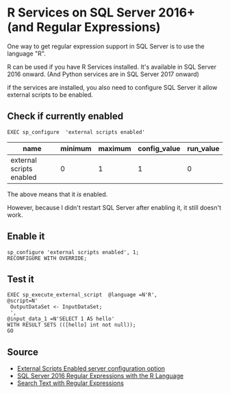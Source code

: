 ﻿# R Services on SQL Server 2016+ (and Regular Expressions)

One way to get regular expression support in SQL Server is to use the language "R".

R can be used if you have R Services installed. It's available in SQL Server 2016 onward. (And Python services are in SQL Server 2017 onward)

if the services are installed, you also need to configure SQL Server it allow external scripts to be enabled.

## Check if currently enabled

	EXEC sp_configure  'external scripts enabled'

| name | minimum | maximum | config_value | run_value |
|------|---------|---------|--------------|-----------|
| external scripts enabled | 0 | 1 | 1 | 0 |

The above means that it *is* enabled.

However, because I didn't restart SQL Server after enabling it, it still doesn't work.

## Enable it

	sp_configure 'external scripts enabled', 1;
	RECONFIGURE WITH OVERRIDE;

## Test it

	EXEC sp_execute_external_script  @language =N'R',
	@script=N'
	 OutputDataSet <- InputDataSet;
	 ',
	@input_data_1 =N'SELECT 1 AS hello'
	WITH RESULT SETS (([hello] int not null));
	GO

##

## Source

* [External Scripts Enabled server configuration option](https://docs.microsoft.com/en-us/sql/database-engine/configure-windows/external-scripts-enabled-server-configuration-option?view=sql-server-ver15)
* [SQL Server 2016 Regular Expressions with the R Language](https://www.mssqltips.com/sqlservertip/4748/sql-server-2016-regular-expressions-with-the-r-language/)
* [Search Text with Regular Expressions](https://docs.microsoft.com/en-us/sql/ssms/scripting/search-text-with-regular-expressions?view=sql-server-ver15)